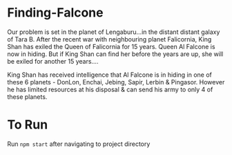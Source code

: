 # Finding-Falcone
Our problem is set in the planet of Lengaburu…in the distant distant galaxy of Tara B. After the recent war with neighbouring planet Falicornia, King Shan has exiled the Queen of Falicornia for 15 years. Queen Al Falcone is now in hiding. But if King Shan can find her before the years are up, she will be exiled for another 15 years….

King Shan has received intelligence that Al Falcone is in hiding in one of these 6 planets - DonLon, Enchai, Jebing,
Sapir, Lerbin & Pingasor. However he has limited resources at his disposal & can send his army to only 4 of these
planets. 

# To Run

Run `npm start` after navigating to project directory
